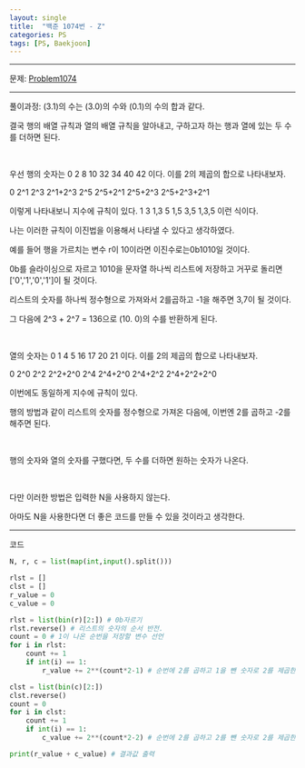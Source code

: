 ```yaml
---
layout: single
title:  "백준 1074번 - Z"
categories: PS
tags: [PS, Baekjoon]
---
```


<hr/>
 문제: <a href="https://www.acmicpc.net/problem/1074">Problem1074</a>
<hr/>
 풀이과정: (3.1)의 수는 (3.0)의 수와 (0.1)의 수의 합과 같다.

 결국 행의 배열 규칙과 열의 배열 규칙을 알아내고, 구하고자 하는  행과 열에 있는 두 수를 더하면 된다.

 <br>

 우선 행의 숫자는 0 2 8 10 32 34 40 42 이다. 이를 2의 제곱의 합으로 나타내보자.

 0 2^1 2^3 2^1+2^3 2^5 2^5+2^1 2^5+2^3 2^5+2^3+2^1
 
 이렇게 나타내보니 지수에 규칙이 있다. 1 3 1,3 5 1,5 3,5 1,3,5 이런 식이다.

 나는 이러한 규칙이 이진법을 이용해서 나타낼 수 있다고 생각하였다.

 예를 들어 행을 가르치는 변수 r이 10이라면 이진수로는0b1010일 것이다.
 
 0b를 슬라이싱으로 자르고 1010을 문자열 하나씩 리스트에 저장하고 거꾸로 돌리면 ['0','1','0','1']이 될 것이다.

 리스트의 숫자를 하나씩 정수형으로 가져와서 2를곱하고 -1을 해주면 3,7이 될 것이다.

 그 다음에 2^3 + 2^7 = 136으로 (10. 0)의 수를 반환하게 된다.

 <br>

 열의 숫자는 0 1 4 5 16 17 20 21 이다. 이를 2의 제곱의 합으로 나타내보자.

 0 2^0 2^2 2^2+2^0 2^4 2^4+2^0 2^4+2^2 2^4+2^2+2^0

 이번에도 동일하게 지수에 규칙이 있다.

 행의 방법과 같이 리스트의 숫자를 정수형으로 가져온 다음에, 이번엔 2를 곱하고 -2를 해주면 된다.

 <br>

 행의 숫자와 열의 숫자를 구했다면, 두 수를 더하면 원하는 숫자가 나온다.

 <br>

 다만 이러한 방법은 입력한 N을 사용하지 않는다.

 아마도 N을 사용한다면 더 좋은 코드를 만들 수 있을 것이라고 생각한다.
<hr/>
 코드

```python
N, r, c = list(map(int,input().split()))

rlst = []
clst = []
r_value = 0
c_value = 0

rlst = list(bin(r)[2:]) # 0b자르기
rlst.reverse() # 리스트의 숫자의 순서 반전.
count = 0 # 1이 나온 순번을 저장할 변수 선언
for i in rlst:
    count += 1 
    if int(i) == 1: 
        r_value += 2**(count*2-1) # 순번에 2를 곱하고 1을 뺀 숫자로 2를 제곱한다.

clst = list(bin(c)[2:])
clst.reverse()
count = 0
for i in clst:
    count += 1
    if int(i) == 1:
        c_value += 2**(count*2-2) # 순번에 2를 곱하고 2를 뺀 숫자로 2를 제곱한다.

print(r_value + c_value) # 결과값 출력
```